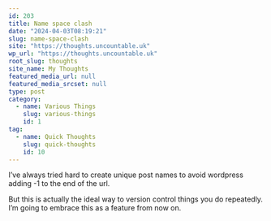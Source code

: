 ```yaml
---
id: 203
title: Name space clash
date: "2024-04-03T08:19:21"
slug: name-space-clash
site: "https://thoughts.uncountable.uk"
wp_url: "https://thoughts.uncountable.uk"
root_slug: thoughts
site_name: My Thoughts
featured_media_url: null
featured_media_srcset: null
type: post
category:
  - name: Various Things
    slug: various-things
    id: 1
tag:
  - name: Quick Thoughts
    slug: quick-thoughts
    id: 10
---
```



<p>I&#8217;ve always tried hard to create unique post names to avoid wordpress adding -1 to the end of the url.</p>



<p>But this is actually the ideal way to version control things you do repeatedly.  I&#8217;m going to embrace this as a feature from now on.</p>
